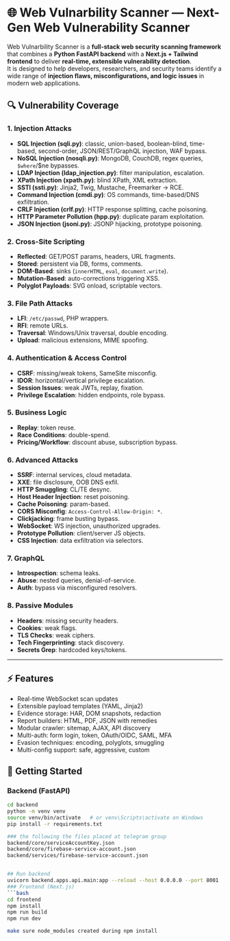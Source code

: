# 🌐 Web Vulnarbility Scanner — Next-Gen Web Vulnerability Scanner  


Web Vulnarbility Scanner is a **full-stack web security scanning framework** that combines a **Python FastAPI backend** with a **Next.js + Tailwind frontend** to deliver **real-time, extensible vulnerability detection**.  
It is designed to help developers, researchers, and security teams identify a wide range of **injection flaws, misconfigurations, and logic issues** in modern web applications.  

## 🔍 Vulnerability Coverage  

### 1. Injection Attacks  
- **SQL Injection (sqli.py)**: classic, union-based, boolean-blind, time-based, second-order, JSON/REST/GraphQL injection, WAF bypass.  
- **NoSQL Injection (nosqli.py)**: MongoDB, CouchDB, regex queries, `$where`/$ne bypasses.  
- **LDAP Injection (ldap_injection.py)**: filter manipulation, escalation.  
- **XPath Injection (xpath.py)**: blind XPath, XML extraction.  
- **SSTI (ssti.py)**: Jinja2, Twig, Mustache, Freemarker → RCE.  
- **Command Injection (cmdi.py)**: OS commands, time-based/DNS exfiltration.  
- **CRLF Injection (crlf.py)**: HTTP response splitting, cache poisoning.  
- **HTTP Parameter Pollution (hpp.py)**: duplicate param exploitation.  
- **JSON Injection (jsoni.py)**: JSONP hijacking, prototype poisoning.  

### 2. Cross-Site Scripting  
- **Reflected**: GET/POST params, headers, URL fragments.  
- **Stored**: persistent via DB, forms, comments.  
- **DOM-Based**: sinks (`innerHTML`, `eval`, `document.write`).  
- **Mutation-Based**: auto-corrections triggering XSS.  
- **Polyglot Payloads**: SVG onload, scriptable vectors.  

### 3. File Path Attacks  
- **LFI**: `/etc/passwd`, PHP wrappers.  
- **RFI**: remote URLs.  
- **Traversal**: Windows/Unix traversal, double encoding.  
- **Upload**: malicious extensions, MIME spoofing.  

### 4. Authentication & Access Control  
- **CSRF**: missing/weak tokens, SameSite misconfig.  
- **IDOR**: horizontal/vertical privilege escalation.  
- **Session Issues**: weak JWTs, replay, fixation.  
- **Privilege Escalation**: hidden endpoints, role bypass.  

### 5. Business Logic  
- **Replay**: token reuse.  
- **Race Conditions**: double-spend.  
- **Pricing/Workflow**: discount abuse, subscription bypass.  

### 6. Advanced Attacks  
- **SSRF**: internal services, cloud metadata.  
- **XXE**: file disclosure, OOB DNS exfil.  
- **HTTP Smuggling**: CL/TE desync.  
- **Host Header Injection**: reset poisoning.  
- **Cache Poisoning**: param-based.  
- **CORS Misconfig**: `Access-Control-Allow-Origin: *`.  
- **Clickjacking**: frame busting bypass.  
- **WebSocket**: WS injection, unauthorized upgrades.  
- **Prototype Pollution**: client/server JS objects.  
- **CSS Injection**: data exfiltration via selectors.  

### 7. GraphQL  
- **Introspection**: schema leaks.  
- **Abuse**: nested queries, denial-of-service.  
- **Auth**: bypass via misconfigured resolvers.  

### 8. Passive Modules  
- **Headers**: missing security headers.  
- **Cookies**: weak flags.  
- **TLS Checks**: weak ciphers.  
- **Tech Fingerprinting**: stack discovery.  
- **Secrets Grep**: hardcoded keys/tokens.  

---

## ⚡ Features  

- Real-time WebSocket scan updates  
- Extensible payload templates (YAML, Jinja2)  
- Evidence storage: HAR, DOM snapshots, redaction  
- Report builders: HTML, PDF, JSON with remedies  
- Modular crawler: sitemap, AJAX, API discovery  
- Multi-auth: form login, token, OAuth/OIDC, SAML, MFA  
- Evasion techniques: encoding, polyglots, smuggling  
- Multi-config support: safe, aggressive, custom  

## 🚀 Getting Started  

### Backend (FastAPI)  
```bash
cd backend
python -m venv venv
source venv/bin/activate   # or venv\Scripts\activate on Windows
pip install -r requirements.txt

### the following the files placed at telegram group
backend/core/serviceAccountKey.json
backend/core/firebase-service-account.json
backend/services/firebase-service-account.json


## Run backend
uvicorn backend.apps.api.main:app --reload --host 0.0.0.0 --port 8001
### Frontend (Next.js)  
```bash
cd frontend
npm install
npm run build
npm run dev

make sure node_modules created during npm install 
